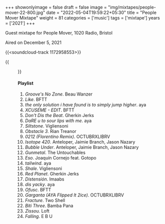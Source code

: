 +++
showonlyimage = false
draft = false
image = "img/mixtapes/people-mover-22-800.jpg"
date = "2022-05-04T19:59:22+05:30"
title = "People Mover Mixtape"
weight = 81
categories = ['music']
tags = ['mixtape']
years = ['2021']
+++

Guest mixtape for People Mover, 1020 Radio, Bristol

<!--more-->

Aired on December 5, 2021

{{<soundcloud-track 1172958553>}}

{{<figure src="/img/playlists/people-mover-playlist-800.jpg">}}


#### Playlist

1. _Groove's No Zone_.	Beau Wanzer
2. _Like_.	BFTT
3. _the only solution i have found is to simply jump higher_.	aya
4. _XCUSEME - EDIT_.	BFTT
5. _Don't Dis the Beat_. Gherkin Jerks
6. _DaRE u to sour lips with me_. aya
7. _Siltstone_.	Vigliensoni
8. _Obstacle 3_.	Rian Treanor
9. _0212 (Florentino Remix)_. OCTUBRXLIBRV
10. _Isotope 420_.	Anteloper, Jaimie Branch, Jason Nazary
11. _Bubble Under_.	Anteloper, Jaimie Branch, Jason Nazary
12.	_Gunmetal_.	The Untouchables
13.	_Eso_.	Joaquín Cornejo feat. Gotopo
14. _tailwind_.	aya
15.	_Shale_.	Vigliensoni
16.	_Red Planet_.	Gherkin Jerks
17. _Distensión_.	Imaabs	
18.	_dis yacky_.	aya
19.	_Ofusc_.	BFTT
20.	_Garganta (AYA Flipped It 2ice)_.	OCTUBRXLIBRV
21.	_Fracture_.	Two Shell	
22.	_Biti Three_.	Bamba Pana	
23.	_Zissou_.	Loft	
24. _Falling_.	E B U